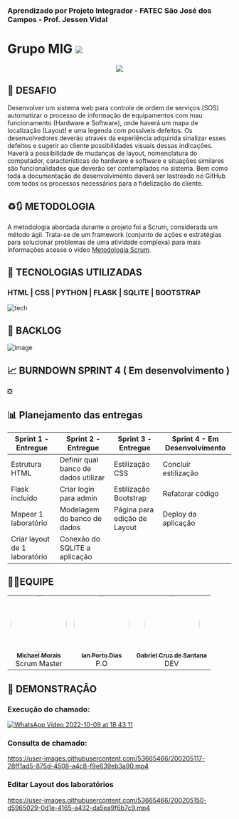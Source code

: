 ### Aprendizado por Projeto Integrador - FATEC São José dos Campos - Prof. Jessen Vidal

# Grupo MIG <a href="" target="_blank"><img src="https://img.shields.io/badge/status-em%20desenvolvimento-yellow"></a>

<div align="center"><img src="https://user-images.githubusercontent.com/53665466/200074701-d2e1f138-f30e-42d2-94f7-9f9211c5f206.png"> </div>

## 🎯 DESAFIO

Desenvolver um sistema web para controle de ordem de serviços (SOS) automatizar o processo de informação de equipamentos com mau funcionamento (Hardware e Software), onde haverá um mapa de localização (Layout) e uma legenda com possíveis defeitos. Os desenvolvedores deverão através da experiência adquirida sinalizar esses defeitos e sugerir ao cliente possibilidades visuais dessas indicações. Haverá a possibilidade de mudanças de layout, nomenclatura do computador, características do hardware e software e situações similares são funcionalidades que deverão ser contemplados no sistema. Bem como toda a documentação de desenvolvimento deverá ser lastreado no GitHub com todos os processos necessários para a fidelização do cliente.

## ♻️🔃 METODOLOGIA

A metodologia abordada durante o projeto foi a Scrum, considerada um método ágil. Trata-se de um framework (conjunto de ações e estratégias para solucionar problemas de uma atividade complexa) para mais informações acesse o vídeo [Metodologia Scrum](https://www.youtube.com/watch?v=XfvQWnRgxG0&t=130s).

## 📖 TECNOLOGIAS UTILIZADAS

### HTML | CSS | PYTHON | FLASK | SQLITE | BOOTSTRAP

![tech](https://user-images.githubusercontent.com/53665466/194787147-142ddb52-65fd-4c1c-a17e-53509d156000.png)

## 📒 BACKLOG

![image](https://user-images.githubusercontent.com/53665466/200192935-3cc4d9aa-55e6-4f74-a6e4-4a88de80ccfc.png)

## 📈 BURNDOWN SPRINT 4 ( Em desenvolvimento )

❎

## 📊 Planejamento das entregas

| Sprint 1 - Entregue           | Sprint 2 - Entregue                  | Sprint 3 - Entregue          | Sprint 4 - Em Desenvolvimento        |
| ----------------------------- | ------------------------------------ | ---------------------------- | ------------------------------------ |
| Estrutura HTML                | Definir qual banco de dados utilizar | Estilização CSS              | Concluir estilização                 |
| Flask incluído                | Criar login para admin               | Estilização Bootstrap        | Refatorar código                     |
| Mapear 1 laboratório          | Modelagem do banco de dados          | Página para edição de Layout | Deploy da aplicação                  |
| Criar layout de 1 laboratório | Conexão do SQLITE a aplicação        |                              |                                      |

## 🧑‍🚀EQUIPE

<table>

  <tr>
    <td align="center"><a href="https://github.com/itsmorais"><img style="border-radius: 50%;" src="https://user-images.githubusercontent.com/112488445/199853994-19d9594f-77fa-4b16-b5a6-e340643b59a3.jpeg" width="125px;" alt=""/><br /><sub><b>Michael Morais</b></sub></a><br /><a title="Rocketseat">Scrum Master</a></td>
    <td align="center"><a href="https://github.com/Ianportods"><img style="border-radius: 50%;" src="https://user-images.githubusercontent.com/112488445/199854486-20da8bf4-cf74-4836-96f8-12a9ce155f9c.jpg" width="125px;" alt=""/><br /><sub><b>Ian Porto Dias</b></sub></a><br /><a title="Rocketseat">P.O</a></td>
    <td align="center"><a href="https://github.com/GabbsSantana"><img style="border-radius: 50%;" src="https://user-images.githubusercontent.com/112488445/199855402-a5dda8d0-dadb-4b86-bb11-0f825572f14d.jpeg" width="125px;" alt=""/><br /><sub><b>Gabriel Cruz de Santana</b></sub></a><br /><a  title="Função">DEV</a></td>
   
</table>

## 🎥 DEMONSTRAÇÂO

### Execução do chamado:

[![WhatsApp Video 2022-10-09 at 18 43 11](https://user-images.githubusercontent.com/112488445/194781672-c6f85d5c-3354-4665-8083-80a71e8f2d7b.gif)](https://user-images.githubusercontent.com/53665466/200204917-a81f7259-4b8b-4068-b487-f53af5ed8dc6.mp4)

### Consulta de chamado:

https://user-images.githubusercontent.com/53665466/200205117-28ff1ad5-875d-4508-a4c8-f9e639eb3a90.mp4

### Editar Layout dos laboratórios

https://user-images.githubusercontent.com/53665466/200205150-d5965029-0d1e-4165-a432-da5ea9f6b7c9.mp4

